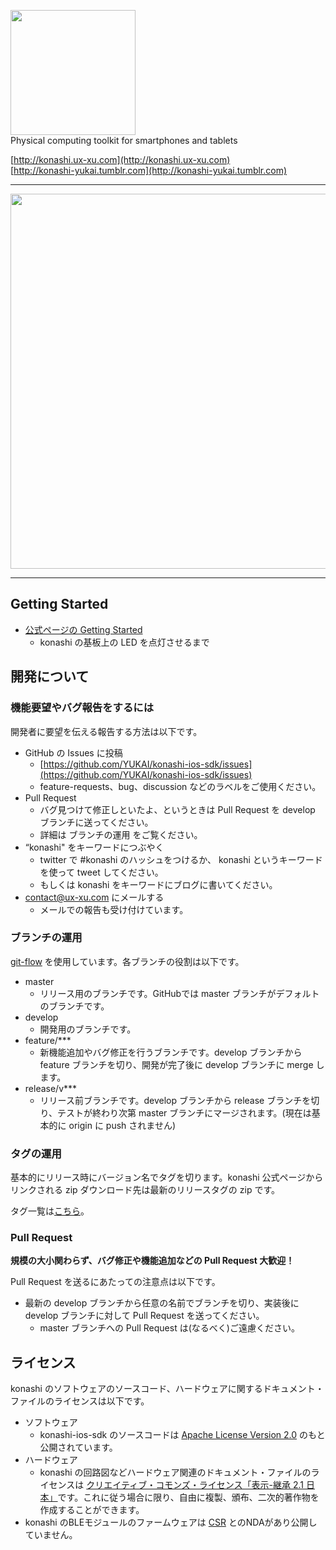 <a href="http://konashi.ux-xu.com"><img src="http://konashi.ux-xu.com/img/header_logo.png" width="200" /></a><br/>
Physical computing toolkit for smartphones and tablets

[http://konashi.ux-xu.com](http://konashi.ux-xu.com)<br/>
[http://konashi-yukai.tumblr.com](http://konashi-yukai.tumblr.com)

---

<img src="http://konashi.ux-xu.com/img/documents/i2c.png" width="600" />

---


## Getting Started

- [公式ページの Getting Started](http://konashi.ux-xu.com/getting_started/)
  - konashi の基板上の LED を点灯させるまで
  

## 開発について

### 機能要望やバグ報告をするには
開発者に要望を伝える報告する方法は以下です。

- GitHub の Issues に投稿
  - [https://github.com/YUKAI/konashi-ios-sdk/issues](https://github.com/YUKAI/konashi-ios-sdk/issues)
  - feature-requests、bug、discussion などのラベルをご使用ください。
- Pull Request
  - バグ見つけて修正しといたよ、というときは Pull Request を develop ブランチに送ってください。
  - 詳細は ブランチの運用 をご覧ください。
- “konashi" をキーワードにつぶやく
  - twitter で #konashi のハッシュをつけるか、 konashi というキーワードを使って tweet してください。
  - もしくは konashi をキーワードにブログに書いてください。
- [contact@ux-xu.com](contact@ux-xu.com) にメールする
  - メールでの報告も受け付けています。

### ブランチの運用
[git-flow](https://github.com/nvie/gitflow) を使用しています。各ブランチの役割は以下です。

- master
  - リリース用のブランチです。GitHubでは master ブランチがデフォルトのブランチです。
- develop
  - 開発用のブランチです。
- feature/***
  - 新機能追加やバグ修正を行うブランチです。develop ブランチから feature ブランチを切り、開発が完了後に develop ブランチに merge します。
- release/v***
  - リリース前ブランチです。develop ブランチから release ブランチを切り、テストが終わり次第 master ブランチにマージされます。(現在は基本的に origin に push されません)


### タグの運用
基本的にリリース時にバージョン名でタグを切ります。konashi 公式ページからリンクされる zip ダウンロード先は最新のリリースタグの zip です。

タグ一覧は[こちら](https://github.com/YUKAI/konashi-ios-sdk/tags)。

### Pull Request
**規模の大小関わらず、バグ修正や機能追加などの Pull Request 大歓迎！**

Pull Request を送るにあたっての注意点は以下です。

- 最新の develop ブランチから任意の名前でブランチを切り、実装後に develop ブランチに対して Pull Request を送ってください。
  - master ブランチへの Pull Request は(なるべく)ご遠慮ください。

## ライセンス
konashi のソフトウェアのソースコード、ハードウェアに関するドキュメント・ファイルのライセンスは以下です。

- ソフトウェア
  - konashi-ios-sdk のソースコードは [Apache License Version 2.0](http://www.apache.org/licenses/LICENSE-2.0.html) のもと公開されています。
- ハードウェア
  - konashi の回路図などハードウェア関連のドキュメント・ファイルのライセンスは [クリエイティブ・コモンズ・ライセンス「表示-継承 2.1 日本」](http://creativecommons.org/licenses/by-sa/2.1/jp/deed.ja)です。これに従う場合に限り、自由に複製、頒布、二次的著作物を作成することができます。
- konashi のBLEモジュールのファームウェアは [CSR](http://www.csr.com/) とのNDAがあり公開していません。
